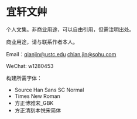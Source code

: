 # 宜轩文艸

个人文集。非商业用途，可以自由引用，但需注明出处。

商业用途，请与联系作者本人。

Email：qianjin@ustc.edu chian.jin@sohu.com 

WeChat: w1280453

构建所需字体：
  * Source Han Sans SC Normal
  * Times New Roman
  * 方正博雅宋_GBK
  * 方正清刻本悦宋简体
  
